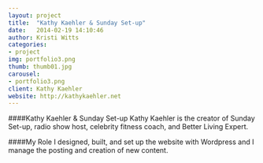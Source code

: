 ```yaml
---
layout: project
title:  "Kathy Kaehler & Sunday Set-up"
date:   2014-02-19 14:10:46
author: Kristi Witts
categories:
- project
img: portfolio3.png
thumb: thumb01.jpg
carousel:
- portfolio3.png
client: Kathy Kaehler
website: http://kathykaehler.net
---
```

####Kathy Kaehler & Sunday Set-up
Kathy Kaehler is the creator of Sunday Set-up, radio show host, celebrity fitness coach, and Better Living Expert.

####My Role
I designed, built, and set up the website with Wordpress and I manage the posting and creation of new content.
